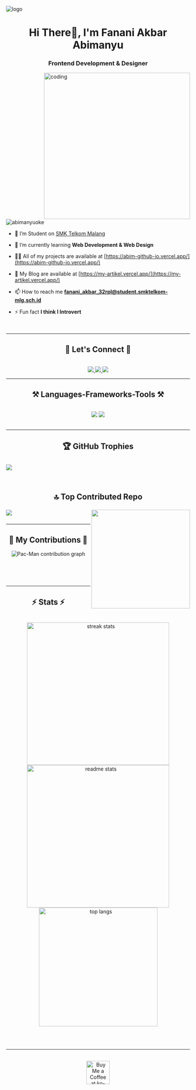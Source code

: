 ![logo](https://miro.medium.com/v2/resize:fit:2000/1*-ntL3Dsvc-dJ5cLGRtSuEw.gif)
<h1 align="center">Hi There👋, I'm Fanani Akbar Abimanyu</h1>
<h3 align="center">Frontend Development & Designer</h3>

<img align ="right" alt="coding" width = "400" src = "https://miro.medium.com/v2/resize:fit:1358/0*MLqvFzwwZFAuOgup.gif">

<p align="left"> <img src="https://komarev.com/ghpvc/?username=abimanyuoke&label=Profile%20views&color=0e75b6&style=flat" alt="abimanyuoke" /> </p>

- 🔭 I’m Student on [SMK Telkom Malang](https://www.smktelkom-mlg.sch.id/)

- 🌱 I’m currently learning **Web Development & Web Design**

- 👨‍💻 All of my projects are available at [https://abim-github-io.vercel.app/](https://abim-github-io.vercel.app/)
  
- 📖 My Blog are available at [https://my-artikel.vercel.app/](https://my-artikel.vercel.app/)

- 📫 How to reach me **fanani_akbar_32rpl@student.smktelkom-mlg.sch.id**

- ⚡ Fun fact **I think I Introvert**

<br/>
<hr/>

<h2 align="center">🔗 Let's Connect 🔗</h2>
<br/>

<div align="center"> 
  <a href="https://web.facebook.com/abim.manyu.3914207">
    <img src="https://img.shields.io/badge/Facebook-071952?style=for-the-badge&logo=facebook&logoColor=white" />
  </a>
  <a href="https://www.linkedin.com/in/fanani-akbar-abimanyu-978a03298/" target="_blank">
    <img src="https://img.shields.io/badge/LinkedIn-26355D?style=for-the-badge&logo=linkedin&logoColor=white" target="_blank" />
  </a>
  <a href="https://www.instagram.com/fanani_abimanyu/" target="_blank">
     <img src="https://img.shields.io/badge/Instagram-131842?style=for-the-badge&logo=instagram&logoColor=red" target="_blank" />
  </a>
</div>

 <hr/>
 
<h2 align="center">⚒️ Languages-Frameworks-Tools ⚒️</h2>
<br/>
<div align="center">
    <img src="https://skillicons.dev/icons?i=react,bootstrap,html,css,vscode,github,figma,tailwind,git,powershell,vue,threejs" />
    <img src="https://skillicons.dev/icons?i=nodejs,javascript,typescript,vite,java,nextjs,mysql,php,postman,prisma,postgres,vercel" /><br>
</div>

<br/>

<hr/>

<h2 align="center">🏆 GitHub Trophies</h2>

##
![](https://github-profile-trophy.vercel.app/?username=Abimanyuoke&theme=radical&no-frame=false&no-bg=false&margin-w=4)

<br/>

<h2 align="center">🔝 Top Contributed Repo</h2>

### 
![](https://github-contributor-stats.vercel.app/api?username=Abimanyuoke&limit=5&theme=dark&combine_all_yearly_contributions=true)
<img align="right" height="270" src="https://media4.giphy.com/media/v1.Y2lkPTc5MGI3NjExcWJmYmJwNTVwdmJjdDkyN3IwYjAzb3pvYWhtOWJ5ZXhjYTdreXkxNiZlcD12MV9pbnRlcm5hbF9naWZfYnlfaWQmY3Q9Zw/VRhsYYBw8AE36/giphy.gif" />

###

<hr/>

<div align="center">
  <h2>🐍 My Contributions 🐍</h2>

  <picture>
    <source media="(prefers-color-scheme: dark)" srcset="https://raw.githubusercontent.com/Abimanyuoke/Abimanyuoke/output/pacman-contribution-graph-dark.svg">
    <source media="(prefers-color-scheme: light)" srcset="https://raw.githubusercontent.com/Abimanyuoke/Abimanyuoke/output/pacman-contribution-graph-dark.svg">
    <img alt="Pac-Man contribution graph" src="https://raw.githubusercontent.com/Abimanyuoke/Abimanyuoke/output/pacman-contribution-graph.svg">
  </picture>

<br/>

 
  
  <br/><br/><br/>
</div>

<hr/>

<h2 align="center">⚡ Stats ⚡</h2>
<br>
<div align=center>
  <img width=390 src="https://github-readme-streak-stats-salesp07.vercel.app/?user=salesp07&count_private=true&theme=react&border_radius=10" alt="streak stats"/>
  <img width=390 src="https://github-readme-stats-salesp07.vercel.app/api?username=salesp07&count_private=true&show_icons=true&theme=react&rank_icon=github&border_radius=10" alt="readme stats" />
  <br/>
  <img width=325 align="center" src="https://github-readme-stats-salesp07.vercel.app/api/top-langs/?username=salesp07&hide=HTML&langs_count=8&layout=compact&theme=react&border_radius=10&size_weight=0.5&count_weight=0.5&exclude_repo=github-readme-stats" alt="top langs" />
</div>

<br/><br/>

<hr/>

<br/>

<div align="center">
<a href='#' target='_blank'><img height='64' style='border:0px;height:64px;' src='https://storage.ko-fi.com/cdn/kofi1.png?v=3' border='0' alt='Buy Me a Coffee at ko-fi.com' /></a>
</div>

<br/>
